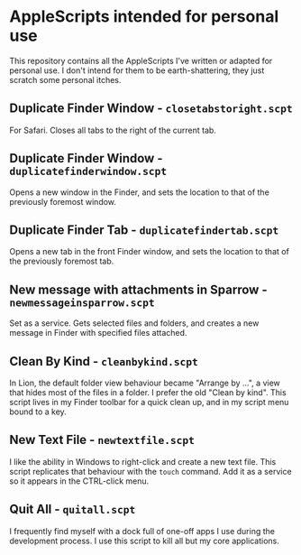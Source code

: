 # AppleScripts intended for personal use #

This repository contains all the AppleScripts I've written or adapted for personal use. I don't intend for them to be earth-shattering, they just scratch some personal itches.

## Duplicate Finder Window - `closetabstoright.scpt` ##

For Safari. Closes all tabs to the right of the current tab.


## Duplicate Finder Window - `duplicatefinderwindow.scpt` ##

Opens a new window in the Finder, and sets the location to that of the previously foremost window.

## Duplicate Finder Tab - `duplicatefindertab.scpt` ##

Opens a new tab in the front Finder window, and sets the location to that of the previously foremost tab.

## New message with attachments in Sparrow - `newmessageinsparrow.scpt` ##

Set as a service. Gets selected files and folders, and creates a new message in Finder with specified files attached.

## Clean By Kind - `cleanbykind.scpt` ##

In Lion, the default folder view behaviour became "Arrange by ...", a view that hides most of the files in a folder. I prefer the old "Clean by kind". This script lives in my Finder toolbar for a quick clean up, and in my script menu bound to a key.

## New Text File - `newtextfile.scpt` ##

I like the ability in Windows to right-click and create a new text file. This script replicates that behaviour with the `touch` command. Add it as a service so it appears in the CTRL-click menu.

## Quit All - `quitall.scpt` ##

I frequently find myself with a dock full of one-off apps I use during the development process. I use this script to kill all but my core applications.

